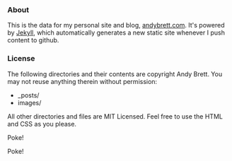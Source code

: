 ### About

This is the data for my personal site and blog, [andybrett.com](http://andybrett.com). It's powered by [Jekyll](https://github.com/mojombo/jekyll), which 
automatically generates a new static site whenever I push content to github. 

### License

The following directories and their contents are copyright Andy Brett. You may not reuse anything therein without permission:

- _posts/
- images/

All other directories and files are MIT Licensed. Feel free to use the HTML and CSS as you please. 


Poke!

Poke!
